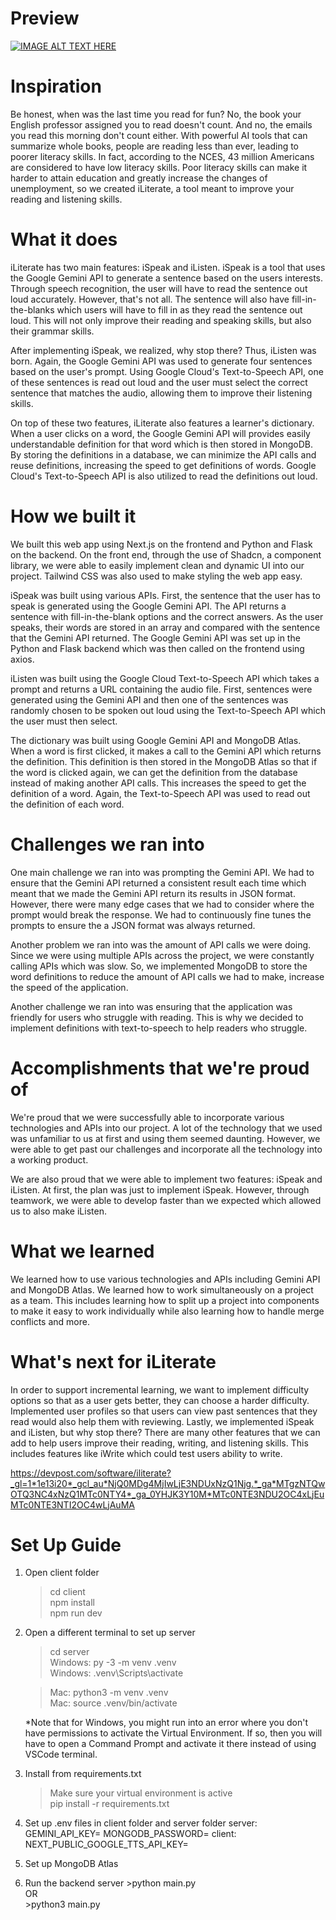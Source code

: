 # Preview


[![IMAGE ALT TEXT HERE](https://img.youtube.com/vi/SbwjgJuP2Ko/0.jpg)]([https://www.youtube.com/watch?v=YOUTUBE_VIDEO_ID_HERE](https://www.youtube.com/watch?v=SbwjgJuP2Ko))

# Inspiration
Be honest, when was the last time you read for fun? No, the book your English professor assigned you to read doesn't count. And no, the emails you read this morning don't count either. With powerful AI tools that can summarize whole books, people are reading less than ever, leading to poorer literacy skills. In fact, according to the NCES, 43 million Americans are considered to have low literacy skills. Poor literacy skills can make it harder to attain education and greatly increase the changes of unemployment, so we created iLiterate, a tool meant to improve your reading and listening skills.

# What it does
iLiterate has two main features: iSpeak and iListen. iSpeak is a tool that uses the Google Gemini API to generate a sentence based on the users interests. Through speech recognition, the user will have to read the sentence out loud accurately. However, that's not all. The sentence will also have fill-in-the-blanks which users will have to fill in as they read the sentence out loud. This will not only improve their reading and speaking skills, but also their grammar skills.

After implementing iSpeak, we realized, why stop there? Thus, iListen was born. Again, the Google Gemini API was used to generate four sentences based on the user's prompt. Using Google Cloud's Text-to-Speech API, one of these sentences is read out loud and the user must select the correct sentence that matches the audio, allowing them to improve their listening skills.

On top of these two features, iLiterate also features a learner's dictionary. When a user clicks on a word, the Google Gemini API will provides easily understandable definition for that word which is then stored in MongoDB. By storing the definitions in a database, we can minimize the API calls and reuse definitions, increasing the speed to get definitions of words. Google Cloud's Text-to-Speech API is also utilized to read the definitions out loud.

# How we built it
We built this web app using Next.js on the frontend and Python and Flask on the backend. On the front end, through the use of Shadcn, a component library, we were able to easily implement clean and dynamic UI into our project. Tailwind CSS was also used to make styling the web app easy.

iSpeak was built using various APIs. First, the sentence that the user has to speak is generated using the Google Gemini API. The API returns a sentence with fill-in-the-blank options and the correct answers. As the user speaks, their words are stored in an array and compared with the sentence that the Gemini API returned. The Google Gemini API was set up in the Python and Flask backend which was then called on the frontend using axios.

iListen was built using the Google Cloud Text-to-Speech API which takes a prompt and returns a URL containing the audio file. First, sentences were generated using the Gemini API and then one of the sentences was randomly chosen to be spoken out loud using the Text-to-Speech API which the user must then select.

The dictionary was built using Google Gemini API and MongoDB Atlas. When a word is first clicked, it makes a call to the Gemini API which returns the definition. This definition is then stored in the MongoDB Atlas so that if the word is clicked again, we can get the definition from the database instead of making another API calls. This increases the speed to get the definition of a word. Again, the Text-to-Speech API was used to read out the definition of each word.

# Challenges we ran into
One main challenge we ran into was prompting the Gemini API. We had to ensure that the Gemini API returned a consistent result each time which meant that we made the Gemini API return its results in JSON format. However, there were many edge cases that we had to consider where the prompt would break the response. We had to continuously fine tunes the prompts to ensure the a JSON format was always returned.

Another problem we ran into was the amount of API calls we were doing. Since we were using multiple APIs across the project, we were constantly calling APIs which was slow. So, we implemented MongoDB to store the word definitions to reduce the amount of API calls we had to make, increase the speed of the application.

Another challenge we ran into was ensuring that the application was friendly for users who struggle with reading. This is why we decided to implement definitions with text-to-speech to help readers who struggle.

# Accomplishments that we're proud of
We're proud that we were successfully able to incorporate various technologies and APIs into our project. A lot of the technology that we used was unfamiliar to us at first and using them seemed daunting. However, we were able to get past our challenges and incorporate all the technology into a working product.

We are also proud that we were able to implement two features: iSpeak and iListen. At first, the plan was just to implement iSpeak. However, through teamwork, we were able to develop faster than we expected which allowed us to also make iListen.

# What we learned
We learned how to use various technologies and APIs including Gemini API and MongoDB Atlas. We learned how to work simultaneously on a project as a team. This includes learning how to split up a project into components to make it easy to work individually while also learning how to handle merge conflicts and more.

# What's next for iLiterate
In order to support incremental learning, we want to implement difficulty options so that as a user gets better, they can choose a harder difficulty. Implemented user profiles so that users can view past sentences that they read would also help them with reviewing. Lastly, we implemented iSpeak and iListen, but why stop there? There are many other features that we can add to help users improve their reading, writing, and listening skills. This includes features like iWrite which could test users ability to write.


https://devpost.com/software/iliterate?_gl=1*1e13i20*_gcl_au*NjQ0MDg4MjIwLjE3NDUxNzQ1Njg.*_ga*MTgzNTQwOTQ3NC4xNzQ1MTc0NTY4*_ga_0YHJK3Y10M*MTc0NTE3NDU2OC4xLjEuMTc0NTE3NTI2OC4wLjAuMA
# Set Up Guide
1. Open client folder
    >cd client <br/>
    >npm install<br/>
    >npm run dev<br/>
2. Open a different terminal to set up server
    >cd server <br/>
    >Windows: py -3 -m venv .venv  <br/>
    >Windows: .venv\Scripts\activate  <br/>
    
    >Mac: python3 -m venv .venv  <br/>
    >Mac: source .venv/bin/activate  <br/>
    
    *Note that for Windows, you might run into an error where you don't have permissions to activate the Virtual Environment. If so, then you will have to open a Command Prompt and activate it there instead of using VSCode terminal.
 7. Install from requirements.txt
    >Make sure your virtual environment is active<br/>
    >pip install -r requirements.txt
 8. Set up .env files in client folder and server folder
    server:
    GEMINI_API_KEY=
    MONGODB_PASSWORD=
    client:
    NEXT_PUBLIC_GOOGLE_TTS_API_KEY=
 10. Set up MongoDB Atlas
 11. Run the backend server
    >python main.py <br/>
    OR<br/>
    >python3 main.py<br/>
    

 
